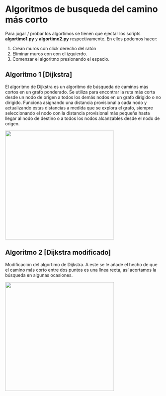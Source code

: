 # Algoritmos de busqueda del camino más corto

Para jugar / probar los algortimos se tienen que ejectar los scripts **algortimo1.py** y **algortimo2.py** respectivamente. En ellos podemos hacer:

 1) Crean muros con click derecho del ratón 
 2) Eliminar muros con con el izquierdo. 
 3) Comenzar el algoritmo presionando el espacio. 

## Algoritmo 1 [Dijkstra]

El algoritmo de Dijkstra es un algoritmo de búsqueda de caminos más cortos en un grafo ponderado. Se utiliza para encontrar la ruta más corta desde un nodo de origen a todos los demás nodos en un grafo dirigido o no dirigido. Funciona asignando una distancia provisional a cada nodo y actualizando estas distancias a medida que se explora el grafo, siempre seleccionando el nodo con la distancia provisional más pequeña hasta llegar al nodo de destino o a todos los nodos alcanzables desde el nodo de origen.

<image src="https://github.com/JavierAM01/Machine-Learnig-in-Games/blob/main/images/algo1.gif" width="350" height="350">

## Algoritmo 2 [Dijkstra modificado]

Modificación del algortimo de Dijkstra. A este se le añade el hecho de que el camino más corto entre dos puntos es una línea recta, así acortamos la búsqueda en algunas ocasiones.
  
<image src="https://github.com/JavierAM01/Machine-Learnig-in-Games/blob/main/images/algo2.gif" width="350" height="350">
